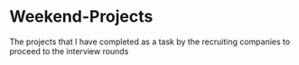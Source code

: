 # Weekend-Projects
The projects that I have completed as a task by the recruiting companies to proceed to the interview rounds
